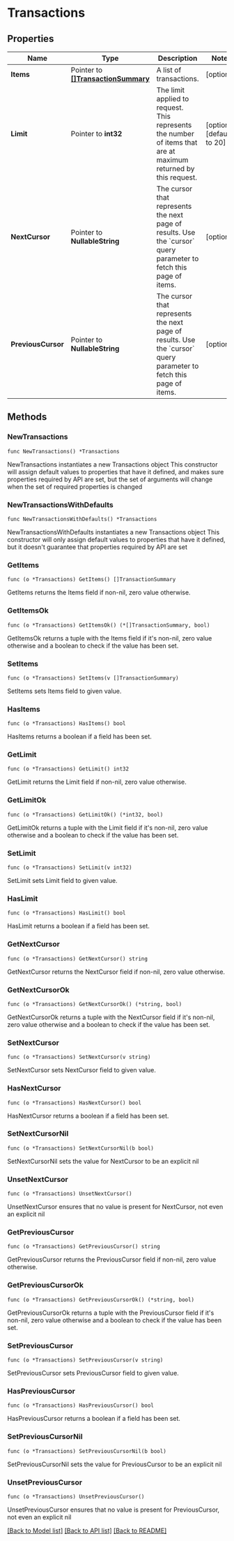 # Transactions

## Properties

Name | Type | Description | Notes
------------ | ------------- | ------------- | -------------
**Items** | Pointer to [**[]TransactionSummary**](TransactionSummary.md) | A list of transactions. | [optional] 
**Limit** | Pointer to **int32** | The limit applied to request. This represents the number of items that are at maximum returned by this request. | [optional] [default to 20]
**NextCursor** | Pointer to **NullableString** | The cursor that represents the next page of results. Use the &#x60;cursor&#x60; query parameter to fetch this page of items. | [optional] 
**PreviousCursor** | Pointer to **NullableString** | The cursor that represents the next page of results. Use the &#x60;cursor&#x60; query parameter to fetch this page of items. | [optional] 

## Methods

### NewTransactions

`func NewTransactions() *Transactions`

NewTransactions instantiates a new Transactions object
This constructor will assign default values to properties that have it defined,
and makes sure properties required by API are set, but the set of arguments
will change when the set of required properties is changed

### NewTransactionsWithDefaults

`func NewTransactionsWithDefaults() *Transactions`

NewTransactionsWithDefaults instantiates a new Transactions object
This constructor will only assign default values to properties that have it defined,
but it doesn't guarantee that properties required by API are set

### GetItems

`func (o *Transactions) GetItems() []TransactionSummary`

GetItems returns the Items field if non-nil, zero value otherwise.

### GetItemsOk

`func (o *Transactions) GetItemsOk() (*[]TransactionSummary, bool)`

GetItemsOk returns a tuple with the Items field if it's non-nil, zero value otherwise
and a boolean to check if the value has been set.

### SetItems

`func (o *Transactions) SetItems(v []TransactionSummary)`

SetItems sets Items field to given value.

### HasItems

`func (o *Transactions) HasItems() bool`

HasItems returns a boolean if a field has been set.

### GetLimit

`func (o *Transactions) GetLimit() int32`

GetLimit returns the Limit field if non-nil, zero value otherwise.

### GetLimitOk

`func (o *Transactions) GetLimitOk() (*int32, bool)`

GetLimitOk returns a tuple with the Limit field if it's non-nil, zero value otherwise
and a boolean to check if the value has been set.

### SetLimit

`func (o *Transactions) SetLimit(v int32)`

SetLimit sets Limit field to given value.

### HasLimit

`func (o *Transactions) HasLimit() bool`

HasLimit returns a boolean if a field has been set.

### GetNextCursor

`func (o *Transactions) GetNextCursor() string`

GetNextCursor returns the NextCursor field if non-nil, zero value otherwise.

### GetNextCursorOk

`func (o *Transactions) GetNextCursorOk() (*string, bool)`

GetNextCursorOk returns a tuple with the NextCursor field if it's non-nil, zero value otherwise
and a boolean to check if the value has been set.

### SetNextCursor

`func (o *Transactions) SetNextCursor(v string)`

SetNextCursor sets NextCursor field to given value.

### HasNextCursor

`func (o *Transactions) HasNextCursor() bool`

HasNextCursor returns a boolean if a field has been set.

### SetNextCursorNil

`func (o *Transactions) SetNextCursorNil(b bool)`

 SetNextCursorNil sets the value for NextCursor to be an explicit nil

### UnsetNextCursor
`func (o *Transactions) UnsetNextCursor()`

UnsetNextCursor ensures that no value is present for NextCursor, not even an explicit nil
### GetPreviousCursor

`func (o *Transactions) GetPreviousCursor() string`

GetPreviousCursor returns the PreviousCursor field if non-nil, zero value otherwise.

### GetPreviousCursorOk

`func (o *Transactions) GetPreviousCursorOk() (*string, bool)`

GetPreviousCursorOk returns a tuple with the PreviousCursor field if it's non-nil, zero value otherwise
and a boolean to check if the value has been set.

### SetPreviousCursor

`func (o *Transactions) SetPreviousCursor(v string)`

SetPreviousCursor sets PreviousCursor field to given value.

### HasPreviousCursor

`func (o *Transactions) HasPreviousCursor() bool`

HasPreviousCursor returns a boolean if a field has been set.

### SetPreviousCursorNil

`func (o *Transactions) SetPreviousCursorNil(b bool)`

 SetPreviousCursorNil sets the value for PreviousCursor to be an explicit nil

### UnsetPreviousCursor
`func (o *Transactions) UnsetPreviousCursor()`

UnsetPreviousCursor ensures that no value is present for PreviousCursor, not even an explicit nil

[[Back to Model list]](../README.md#documentation-for-models) [[Back to API list]](../README.md#documentation-for-api-endpoints) [[Back to README]](../README.md)


